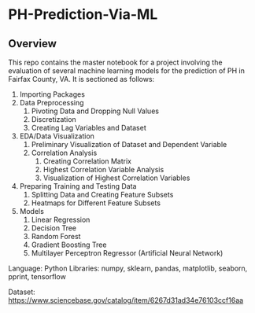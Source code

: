 # PH-Prediction-Via-ML

## Overview

This repo contains the master notebook for a project involving the evaluation of several machine learning models for the prediction of PH in Fairfax County, VA. It is sectioned as follows:

1. Importing Packages
2. Data Preprocessing
    1. Pivoting Data and Dropping Null Values
    2. Discretization
    3. Creating Lag Variables and Dataset
3. EDA/Data Visualization
    1. Preliminary Visualization of Dataset and Dependent Variable
    2. Correlation Analysis
       1. Creating Correlation Matrix
       2. Highest Correlation Variable Analysis
       3. Visualization of Highest Correlation Variables
4. Preparing Training and Testing Data
    1. Splitting Data and Creating Feature Subsets
    2. Heatmaps for Different Feature Subsets
5. Models
    1. Linear Regression
    2. Decision Tree
    3. Random Forest
    4. Gradient Boosting Tree
    5. Multilayer Perceptron Regressor (Artificial Neural Network)

Language: Python
Libraries: numpy, sklearn, pandas, matplotlib, seaborn, pprint, tensorflow

Dataset: https://www.sciencebase.gov/catalog/item/6267d31ad34e76103ccf16aa
    
